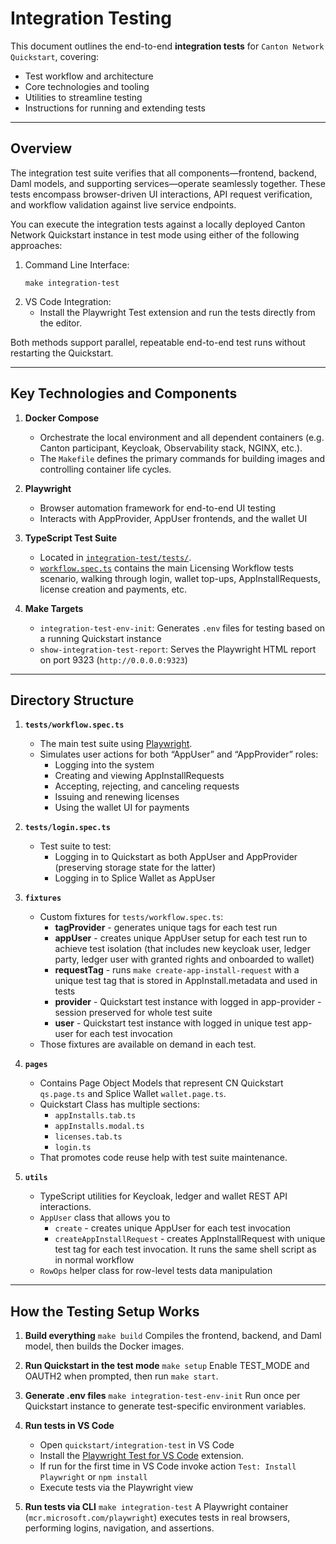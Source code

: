# Integration Testing

This document outlines the end-to-end **integration tests** for ``Canton Network Quickstart``, covering:

- Test workflow and architecture  
- Core technologies and tooling  
- Utilities to streamline testing  
- Instructions for running and extending tests  

---

## Overview

The integration test suite verifies that all components—frontend, backend, Daml models, and supporting services—operate seamlessly together. These tests encompass browser-driven UI interactions, API request verification, and workflow validation against live service endpoints.

You can execute the integration tests against a locally deployed Canton Network Quickstart instance in test mode using either of the following approaches:
1. Command Line Interface:  
   ```shell
   make integration-test
   ```
2. VS Code Integration:  
   - Install the Playwright Test extension and run the tests directly from the editor.

Both methods support parallel, repeatable end-to-end test runs without restarting the Quickstart.

---

## Key Technologies and Components

1. **Docker Compose**
   - Orchestrate the local environment and all dependent containers (e.g. Canton participant, Keycloak, Observability stack, NGINX, etc.).
   - The ``Makefile`` defines the primary commands for building images and controlling container life cycles.

2. **Playwright**  
   - Browser automation framework for end-to-end UI testing  
   - Interacts with AppProvider, AppUser frontends, and the wallet UI  

3. **TypeScript Test Suite**
   - Located in [``integration-test/tests/``](../../quickstart/integration-test/tests/).
   - [``workflow.spec.ts``](../../quickstart/integration-test/tests/workflow.spec.ts) contains the main Licensing Workflow tests scenario, walking through login, wallet top-ups, AppInstallRequests, license creation and payments, etc.

4. **Make Targets**  
   - `integration-test-env-init`: Generates `.env` files for testing based on a running Quickstart instance  
   - `show-integration-test-report`: Serves the Playwright HTML report on port 9323 (`http://0.0.0.0:9323`)  

---

## Directory Structure

1. **``tests/workflow.spec.ts``**
   - The main test suite using [Playwright](https://playwright.dev/).
   - Simulates user actions for both “AppUser” and “AppProvider” roles:
     - Logging into the system
     - Creating and viewing AppInstallRequests
     - Accepting, rejecting, and canceling requests
     - Issuing and renewing licenses
     - Using the wallet UI for payments

2. **``tests/login.spec.ts``**
   - Test suite to test:
      -  Logging in to Quickstart as both AppUser and AppProvider (preserving storage state for the latter)
      -  Logging in to Splice Wallet as AppUser

3. **``fixtures``**
   -  Custom fixtures for ``tests/workflow.spec.ts``:
      - **tagProvider** - generates unique tags for each test run 
      - **appUser** - creates unique AppUser setup for each test run to achieve test isolation (that includes new keycloak user, ledger party, ledger user with granted rights and onboarded to wallet)
      - **requestTag** - runs ``make create-app-install-request`` with a unique test tag that is stored in AppInstall.metadata and used in tests
      - **provider** - Quickstart test instance with logged in app-provider - session preserved for whole test suite
      - **user** - Quickstart test instance with logged in unique test app-user for each test invocation 
   - Those fixtures are available on demand in each test.

4. **``pages``**
   - Contains Page Object Models that represent CN Quickstart ``qs.page.ts`` and Splice Wallet ``wallet.page.ts``.
   - Quickstart Class has multiple sections:
      - ``appInstalls.tab.ts``
      - ``appInstalls.modal.ts``
      - ``licenses.tab.ts``
      - ``login.ts``
   - That promotes code reuse help with test suite maintenance.

4. **``utils``**
   - TypeScript utilities for Keycloak, ledger and wallet REST API interactions.
   - ``AppUser`` class that allows you to 
      - ``create`` - creates unique AppUser for each test invocation
      - ``createAppInstallRequest`` - creates AppInstallRequest with unique test tag for each test invocation. It runs the same shell script as in normal workflow
   - ``RowOps`` helper class for row-level tests data manipulation

---

## How the Testing Setup Works


1. **Build everything**
   ``make build`` 
   Compiles the frontend, backend, and Daml model, then builds the Docker images.

2. **Run Quickstart in the test mode**
   ``make setup`` 
   Enable TEST_MODE and OAUTH2 when prompted, then run ``make start``.  

3. **Generate .env files**
   ``make integration-test-env-init``
   Run once per Quickstart instance to generate test-specific environment variables. 

4. **Run tests in VS Code**
   - Open ``quickstart/integration-test`` in VS Code
   - Install the [Playwright Test for VS Code](https://marketplace.visualstudio.com/items?itemName=ms-playwright.playwright) extension.
   - If run for the first time in VS Code invoke action `Test: Install Playwright` or  ``npm install``
   - Execute tests via the Playwright view  

5. **Run tests via CLI**
   ``make integration-test``
   A Playwright container (`mcr.microsoft.com/playwright`) executes tests in real browsers, performing logins, navigation, and assertions.  
